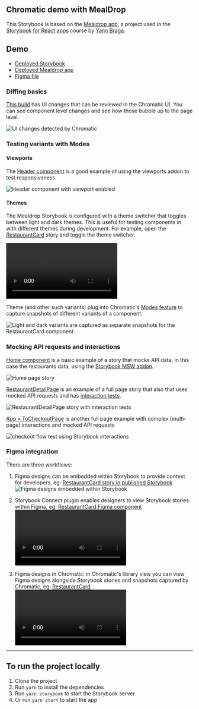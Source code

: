 ## Chromatic demo with MealDrop

This Storybook is based on the [Mealdrop app](https://github.com/yannbf/mealdrop), a project used in the [Storybook for React apps](https://www.newline.co/courses/storybook-for-react-apps) course by [Yann Braga](https://twitter.com/yannbf).

## Demo

- [Deployed Storybook](https://main--665a454c207e6c8e7fea1174.chromatic.com/)
- [Deployed Mealdrop app](https://mealdrop.vercel.app/)
- [Figma file](https://www.figma.com/design/JHymAhlkm3qUEjy360dL8k/Mealdrop-for-demo?node-id=1091-2985&m=dev)

### Diffing basics

[This build](https://www.chromatic.com/build?appId=665a454c207e6c8e7fea1174&number=12) has UI changes that can be reviewed in the Chromatic UI. You can see component level changes and see how those bubble up to the page level.

![UI changes detected by Chromatic](.github/media/ui-changes.png)

### Testing variants with Modes

#### Viewports

The [Header component](https://main--665a454c207e6c8e7fea1174.chromatic.com/?path=/story/components-header--default) is a good example of using the viewports addon to test responsiveness.

![Header component with viewport enabled](.github/media/viewports.png)

#### Themes

The Mealdrop Storybook is configured with a theme switcher that toggles between light and dark themes. This is useful for testing components in with different themes during development. For example, open the [RestaurantCard](https://main--665a454c207e6c8e7fea1174.chromatic.com/?path=/story/components-restaurantcard--default) story and toggle the theme switcher.

<video src="https://github.com/chromaui-demo/mealdrop-demo/assets/42671/ce671c7a-fe43-4b82-a4b9-df32de166f45"></video>

Theme (and other such variants) plug into Chromatic's [Modes feature](https://www.chromatic.com/docs/modes/) to capture snapshots of different variants of a component.

![Light and dark variants are captured as separate snapshots for the RestaurantCard component](.github/media/modes.png)

### Mocking API requests and interactions

[Home component](https://main--665a454c207e6c8e7fea1174.chromatic.com/?path=/story/userflows-app--home) is a basic example of a story that mocks API data, in this case the restaurants data, using the [Storybook MSW addon](https://storybook.js.org/docs/writing-stories/mocking-network-requests#set-up-the-msw-addon).

![Home page story](.github/media/home-with-mock-api.png)

[RestaurantDetailPage](https://main--665a454c207e6c8e7fea1174.chromatic.com/?path=/story/pages-restaurantdetailpage--with-modal-open) is an example of a full page story that also that uses mocked API requests and has [interaction tests](https://www.chromatic.com/docs/interactions/).

![RestaurantDetailPage story with interaction tests](.github/media/interactions.png)

[App » ToCheckoutPage](https://main--665a454c207e6c8e7fea1174.chromatic.com/?path=/story/userflows-app--to-checkout-page) is another full page example with complex (multi-page) interactions and mocked API requests

![checkout flow test using Storybook interactions](.github/media/checkout-test.png)

### Figma integration

There are three workflows:

1. Figma designs can be embedded within Storybook to provide context for developers, eg: [RestaurantCard story in published Storybook](https://main--665a454c207e6c8e7fea1174.chromatic.com/?path=/story/components-restaurantcard--default)
   ![Figma designs embedded within Storybook](.github/media/figma-in-storybook.png)

2. Storybook Connect plugin enables designers to view Storybook stories within Figma, eg: [RestaurantCard Figma component](https://www.figma.com/design/JHymAhlkm3qUEjy360dL8k/Mealdrop-for-demo?node-id=1091-2985&m=dev)
   <video src="https://github.com/chromaui-demo/mealdrop-demo/assets/42671/4664a74f-efd9-4a75-8454-0a82276bb5a8"></video>

3. Figma designs in Chromatic: in Chromatic's library view you can view Figma designs alongside Storybook stories and snapshots captured by Chromatic, eg: [RestaurantCard](https://www.chromatic.com/component?appId=665a454c207e6c8e7fea1174&csfId=components-restaurantcard--default&buildNumber=5&k=665dff72d4b0e5916b350a46-dark-designs-true&h=43&b=-6)
   <video src="https://github.com/chromaui-demo/mealdrop-demo/assets/42671/63bb41f5-a53b-4e85-a18b-42e6d57f0bd7"></video>

---

## To run the project locally

1. Clone the project
2. Run `yarn` to install the dependencies
3. Run `yarn storybook` to start the Storybook server
4. Or run `yarn start` to start the app
